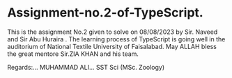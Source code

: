 # Assignment-no.2-of-TypeScript.
This is the assignment No.2 given to solve on 08/08/2023 by Sir. Naveed and Sir Abu Huraira .
The learning process of TypeScript is going well in the auditorium of National Textile University of Faisalabad.
May ALLAH bless the great mentore Sir.ZIA KHAN and his team.

Regards:...
MUHAMMAD ALI...
SST Sci (MSc. Zoology)
